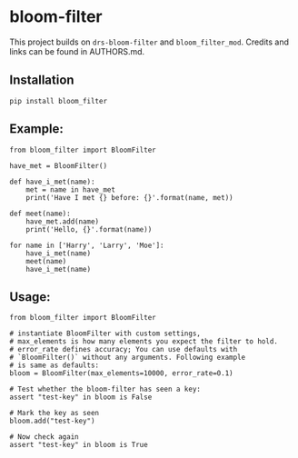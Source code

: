 # bloom-filter

This project builds on `drs-bloom-filter` and `bloom_filter_mod`.
Credits and links can be found in AUTHORS.md.

## Installation

    pip install bloom_filter


## Example:

    from bloom_filter import BloomFilter

    have_met = BloomFilter()

    def have_i_met(name):
        met = name in have_met
        print('Have I met {} before: {}'.format(name, met))

    def meet(name):
        have_met.add(name)
        print('Hello, {}'.format(name))

    for name in ['Harry', 'Larry', 'Moe']:
        have_i_met(name)
        meet(name)
        have_i_met(name)


## Usage:

    from bloom_filter import BloomFilter

    # instantiate BloomFilter with custom settings,
    # max_elements is how many elements you expect the filter to hold.
    # error_rate defines accuracy; You can use defaults with
    # `BloomFilter()` without any arguments. Following example
    # is same as defaults:
    bloom = BloomFilter(max_elements=10000, error_rate=0.1)

    # Test whether the bloom-filter has seen a key:
    assert "test-key" in bloom is False

    # Mark the key as seen
    bloom.add("test-key")

    # Now check again
    assert "test-key" in bloom is True
